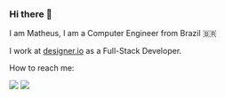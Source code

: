 ### Hi there 👋

I am Matheus, I am a Computer Engineer from Brazil 🇧🇷

I work at [designer.io](https://www.designer.io) as a Full-Stack Developer.   

How to reach me:  
  
[<img src="https://img.shields.io/badge/linkedin-%230077B5.svg?&style=for-the-badge&logo=linkedin&logoColor=white" />](https://www.linkedin.com/in/mattnetto)
[<img src="https://img.shields.io/badge/twitter-%231DA1F2.svg?&style=for-the-badge&logo=twitter&logoColor=white" />](https://twitter.com/matt_netto)
 
